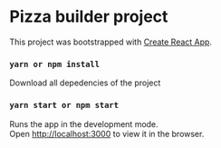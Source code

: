 # Pizza builder project

This project was bootstrapped with [Create React App](https://github.com/facebook/create-react-app).


### `yarn or npm install`
Download all depedencies of the project

### `yarn start or npm start`

Runs the app in the development mode.\
Open [http://localhost:3000](http://localhost:3000) to view it in the browser.
